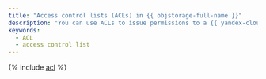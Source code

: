```yaml
---
title: "Access control lists (ACLs) in {{ objstorage-full-name }}"
description: "You can use ACLs to issue permissions to a {{ yandex-cloud }} user, service account, or system group. An {{ objstorage-name }} ACL is a list of permissions for each object and bucket that is stored directly in {{ objstorage-name }}."
keywords:
  - ACL
  - access control list
---
```


{% include [acl](../../_includes/storage/security/acl.md) %}
